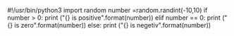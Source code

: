 #!/usr/bin/python3
import random
number =random.randint(-10,10)
if number > 0:
    print ("{} is positive".format(number))
elif number == 0:
    print ("{} is zero".format(number))
else:
     print ("{} is negetiv".format(number))
